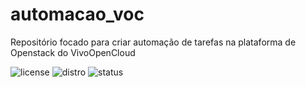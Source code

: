 # automacao_voc
Repositório focado para criar automação de tarefas na plataforma de Openstack do VivoOpenCloud

  
![license](https://img.shields.io/github/license/mashape/apistatus.svg)
![distro](https://img.shields.io/badge/ubuntu-16.04-805AFF.svg)
![status](https://img.shields.io/badge/status-under%20development-red.svg)
